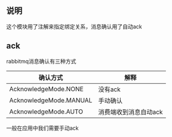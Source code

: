## 说明

这个模块用了注解来指定绑定关系，消息确认用了自动ack

## ack

rabbitmq消息确认有三种方式

| 确认方式 | 解释 |
|--|--|
| AcknowledgeMode.NONE | 没有ack |
| AcknowledgeMode.MANUAL | 手动确认 |
| AcknowledgeMode.AUTO | 消费端收到消息自动ack |

一般在应用中我们需要手动ack





